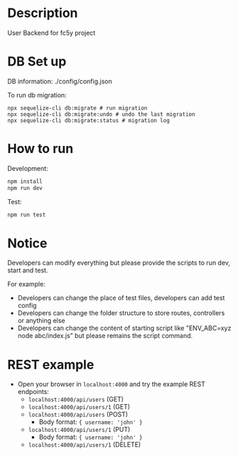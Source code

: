 # Description

User Backend for fc5y project

# DB Set up

DB information: ./config/config.json

To run db migration:
```
npx sequelize-cli db:migrate # run migration
npx sequelize-cli db:migrate:undo # undo the last migration
npx sequelize-cli db:migrate:status # migration log
```

# How to run

Development:

```sh
npm install
npm run dev
```

Test:

```sh
npm run test
```

# Notice

Developers can modify everything but please provide the scripts to run dev, start and test.

For example:

- Developers can change the place of test files, developers can add test config
- Developers can change the folder structure to store routes, controllers or anything else
- Developers can change the content of starting script like "ENV_ABC=xyz node abc/index.js" but please remains the script command.

# REST example

* Open your browser in `localhost:4000` and try the example REST endpoints:
	* `localhost:4000/api/users` (GET)
	* `localhost:4000/api/users/1` (GET)
	* `localhost:4000/api/users` (POST)
		* Body format: `{ username: 'john' }`
	* `localhost:4000/api/users/1` (PUT)
		* Body format: `{ username: 'john' }`
	* `localhost:4000/api/users/1` (DELETE)
